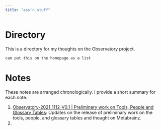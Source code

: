 ```yaml
---
title: "ass'n stuff"
---
```



# Directory

This is a directory for my thoughts on the Observatory project. 

`can put this on the homepage as a list`

# Notes

These notes are arranged chronologically. I provide a short summary for each note. 

1. [Observatory-2021_1112-V0.1 | Preliminary work on Tools, People and Glossary Tables](Observatory/Observatory-2021_1112-V0.1.md): Updates on the release of preliminary work on the tools, people, and glossary tables and thought on Metabrainz. 
2. 
